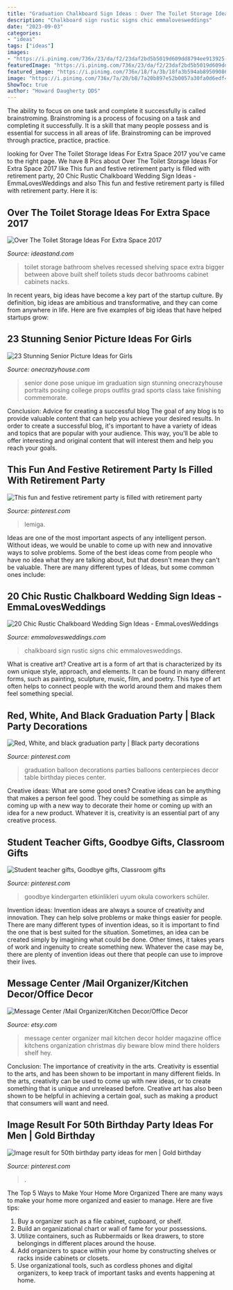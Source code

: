 ```yaml
---
title: "Graduation Chalkboard Sign Ideas : Over The Toilet Storage Ideas For Extra Space 2017"
description: "Chalkboard sign rustic signs chic emmalovesweddings"
date: "2023-09-03"
categories:
- "ideas"
tags: ["ideas"]
images:
- "https://i.pinimg.com/736x/23/da/f2/23daf2bd5b5019d609dd8794ee913925--graduation-parties-red.jpg"
featuredImage: "https://i.pinimg.com/736x/23/da/f2/23daf2bd5b5019d609dd8794ee913925--graduation-parties-red.jpg"
featured_image: "https://i.pinimg.com/736x/18/fa/3b/18fa3b594ab8950908607e69c8ee2eb0.jpg"
image: "https://i.pinimg.com/736x/7a/20/b8/7a20b897e52b0057a30fa0d6edf41685.jpg"
ShowToc: true
author: "Howard Daugherty DDS"
---
```



The ability to focus on one task and complete it successfully is called brainstroming. Brainstroming is a process of focusing on a task and completing it successfully. It is a skill that many people possess and is essential for success in all areas of life. Brainstroming can be improved through practice, practice, practice.

	

		
looking for Over The Toilet Storage Ideas For Extra Space 2017 you've came to the right page. We have 8 Pics about Over The Toilet Storage Ideas For Extra Space 2017 like This fun and festive retirement party is filled with retirement party, 20 Chic Rustic Chalkboard Wedding Sign Ideas - EmmaLovesWeddings and also This fun and festive retirement party is filled with retirement party. Here it is:
		
    
## Over The Toilet Storage Ideas For Extra Space 2017

<img loading=lazy src="http://ideastand.com/wp-content/uploads/2016/10/over-the-toilet-storage/29-over-the-toilet-storage-ideas.jpg" onerror="this.onerror=null;this.src='https://tse4.mm.bing.net/th?id=OIP.1YjwRD0aHvXFd57MGqOkQQHaLI&amp;pid=15.1';" alt="Over The Toilet Storage Ideas For Extra Space 2017">

_Source: ideastand.com_

>toilet storage bathroom shelves recessed shelving space extra bigger between above built shelf toilets studs decor bathrooms cabinet cabinets nacks. 

	

In recent years, big ideas have become a key part of the startup culture. By definition, big ideas are ambitious and transformative, and they can come from anywhere in life. Here are five examples of big ideas that have helped startups grow: 

    
## 23 Stunning Senior Picture Ideas For Girls

<img loading=lazy src="https://cdn.onecrazyhouse.com/wp-content/uploads/2016/08/im-done-pose-682x1024.jpg" onerror="this.onerror=null;this.src='https://tse3.mm.bing.net/th?id=OIP.SXjYwQxXzHOD-qKXEz1M_AHaLH&amp;pid=15.1';" alt="23 Stunning Senior Picture Ideas for Girls">

_Source: onecrazyhouse.com_

>senior done pose unique im graduation sign stunning onecrazyhouse portraits posing college props outfits grad sports class take finishing commemorate. 

	

Conclusion: Advice for creating a successful blog
The goal of any blog is to provide valuable content that can help you achieve your desired results. In order to create a successful blog, it's important to have a variety of ideas and topics that are popular with your audience. This way, you'll be able to offer interesting and original content that will interest them and help you reach your goals.

    
## This Fun And Festive Retirement Party Is Filled With Retirement Party

<img loading=lazy src="https://i.pinimg.com/736x/7a/20/b8/7a20b897e52b0057a30fa0d6edf41685.jpg" onerror="this.onerror=null;this.src='https://tse4.mm.bing.net/th?id=OIP.s_A8TKoFltEeteQMJtZr0AHaLH&amp;pid=15.1';" alt="This fun and festive retirement party is filled with retirement party">

_Source: pinterest.com_

>lemiga. 

	

Ideas are one of the most important aspects of any intelligent person. Without ideas, we would be unable to come up with new and innovative ways to solve problems. Some of the best ideas come from people who have no idea what they are talking about, but that doesn't mean they can't be valuable. There are many different types of Ideas, but some common ones include:

    
## 20 Chic Rustic Chalkboard Wedding Sign Ideas - EmmaLovesWeddings

<img loading=lazy src="http://emmalovesweddings.com/wp-content/uploads/2017/11/rustic-chalkboard-wedding-sign-ideas.jpg" onerror="this.onerror=null;this.src='https://tse3.mm.bing.net/th?id=OIP.bn4v5VQ7FmymYED5FA-MmwHaLH&amp;pid=15.1';" alt="20 Chic Rustic Chalkboard Wedding Sign Ideas - EmmaLovesWeddings">

_Source: emmalovesweddings.com_

>chalkboard sign rustic signs chic emmalovesweddings. 

	

What is creative art?
Creative art is a form of art that is characterized by its own unique style, approach, and elements. It can be found in many different forms, such as painting, sculpture, music, film, and poetry. This type of art often helps to connect people with the world around them and makes them feel something special.

    
## Red, White, And Black Graduation Party | Black Party Decorations

<img loading=lazy src="https://i.pinimg.com/736x/23/da/f2/23daf2bd5b5019d609dd8794ee913925--graduation-parties-red.jpg" onerror="this.onerror=null;this.src='https://tse2.mm.bing.net/th?id=OIP.tLFG3xEFu2IDAtAl49k1WQHaJ4&amp;pid=15.1';" alt="Red, White, and black graduation party | Black party decorations">

_Source: pinterest.com_

>graduation balloon decorations parties balloons centerpieces decor table birthday pieces center. 

	

Creative ideas: What are some good ones?
Creative ideas can be anything that makes a person feel good. They could be something as simple as coming up with a new way to decorate their home or coming up with an idea for a new product. Whatever it is, creativity is an essential part of any creative process.

    
## Student Teacher Gifts, Goodbye Gifts, Classroom Gifts

<img loading=lazy src="https://i.pinimg.com/736x/ed/51/89/ed518936394661b6fce8eb9a92435e78.jpg" onerror="this.onerror=null;this.src='https://tse1.mm.bing.net/th?id=OIP.9qdBjbKCIX0oXMvpDals_gHaJ3&amp;pid=15.1';" alt="Student teacher gifts, Goodbye gifts, Classroom gifts">

_Source: pinterest.com_

>goodbye kindergarten etkinlikleri uyum okula coworkers schüler. 

	

Invention ideas:
Invention ideas are always a source of creativity and innovation. They can help solve problems or make things easier for people. There are many different types of invention ideas, so it is important to find the one that is best suited for the situation. Sometimes, an idea can be created simply by imagining what could be done. Other times, it takes years of work and ingenuity to create something new. Whatever the case may be, there are plenty of invention ideas out there that people can use to improve their lives.

    
## Message Center /Mail Organizer/Kitchen Decor/Office Decor

<img loading=lazy src="https://img0.etsystatic.com/026/0/5975093/il_570xN.562837370_r9u9.jpg" onerror="this.onerror=null;this.src='https://tse2.mm.bing.net/th?id=OIP.q3EADkh5XPz8REKlsBqBoQHaJ4&amp;pid=15.1';" alt="Message Center /Mail Organizer/Kitchen Decor/Office Decor">

_Source: etsy.com_

>message center organizer mail kitchen decor holder magazine office kitchens organization christmas diy beware blow mind there holders shelf hey. 

	

Conclusion: The importance of creativity in the arts.
Creativity is essential to the arts, and has been shown to be important in many different fields. In the arts, creativity can be used to come up with new ideas, or to create something that is unique and unreleased before. Creative art has also been shown to be helpful in achieving a certain goal, such as making a product that consumers will want and need.

    
## Image Result For 50th Birthday Party Ideas For Men | Gold Birthday

<img loading=lazy src="https://i.pinimg.com/736x/18/fa/3b/18fa3b594ab8950908607e69c8ee2eb0.jpg" onerror="this.onerror=null;this.src='https://tse3.mm.bing.net/th?id=OIP.xAXkI8vKA65Zhi2DLJBBogHaKJ&amp;pid=15.1';" alt="Image result for 50th birthday party ideas for men | Gold birthday">

_Source: pinterest.com_

>. 

	

The Top 5 Ways to Make Your Home More Organized
There are many ways to make your home more organized and easier to manage. Here are five tips: 
1. Buy a organizer such as a file cabinet, cupboard, or shelf. 
2. Build an organizational chart or wall of fame for your possessions. 
3. Utilize containers, such as Rubbermaids or Ikea drawers, to store belongings in different places around the house. 
4. Add organizers to space within your home by constructing shelves or racks inside cabinets or closets. 
5. Use organizational tools, such as cordless phones and digital organizers, to keep track of important tasks and events happening at home.

